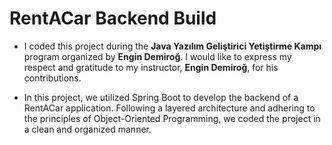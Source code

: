 # RentACar Backend Build
- I coded this project during the **Java Yazılım Geliştirici Yetiştirme Kampı** program organized by **Engin Demiroğ**. I would like to express my respect and gratitude to my instructor, **Engin Demiroğ**, for his contributions.

- In this project, we utilized Spring Boot to develop the backend of a RentACar application. Following a layered architecture and adhering to the principles of Object-Oriented Programming, we coded the project in a clean and organized manner.
